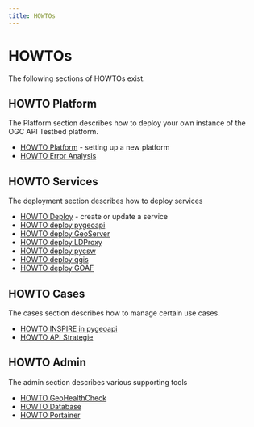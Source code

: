 ```yaml
---
title: HOWTOs
---
```


# HOWTOs

The following sections of HOWTOs exist.

## HOWTO Platform

The Platform section describes how to deploy your own instance of the OGC API Testbed platform.

* [HOWTO Platform](howto_platform.md) - setting up a new platform
* [HOWTO Error Analysis](howto_errors.md)

## HOWTO Services
The deployment section describes how to deploy services

* [HOWTO Deploy](howto_deploy.md) - create or update a service
* [HOWTO deploy pygeoapi](howto_pygeoapi.md)
* [HOWTO deploy GeoServer](howto_geoserver.md)
* [HOWTO deploy LDProxy](howto_ldproxy.md)
* [HOWTO deploy pycsw](howto_pycsw.md)
* [HOWTO deploy qgis](howto_qgis.md)
* [HOWTO deploy GOAF](howto_goaf.md)

## HOWTO Cases

The cases section describes how to manage certain use cases.

* [HOWTO INSPIRE in pygeoapi](howto_inspire.md)
* [HOWTO API Strategie](howto_api_strategie.md)

## HOWTO Admin

The admin section describes various supporting tools

* [HOWTO GeoHealthCheck](howto_ghc.md)
* [HOWTO Database](howto_database.md)
* [HOWTO Portainer](howto_portainer.md)

